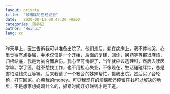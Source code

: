 ```yaml
---
layout: private
title:  "最糟糕的已经过去"
date:   2020-08-11 08:47:20 +0200
categories: 随手记
author: "Huihui"
lang: cn
---
```

昨天早上，医生告诉我可以准备出院了。他们走后，躺在病床上，我不停地哭，心里觉得有点委屈，手术仅仅是一个开始，后面的复建，回诊，换药等等都很麻烦，归根结底，我是为贫穷而哀伤。我心里可悔恨了，当年就应该选理科，然后去读医学嘛。学了医，就不愁找工作，也不用担心失业，不像现在，生活磕磕绊绊，总是害怕没钱失业等等。后来我请了一个教会的姊妹帮忙，接我出院，然后买了台轮椅，打车回家。心疼我的money。可见我现在的烦恼都还停留在钱可以解决的地步，不是想家想妈妈什么的，抓紧时间好好赚钱才是王道。